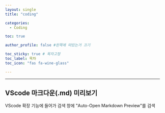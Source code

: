 ```yaml
---
layout: single
title: "coding"

categories:
  - Coding

toc: true

author_profile: false #왼쪽에 떠있는거 끄기

toc_sticky: true # 목차고정
toc_label: 목차
toc_icon: "fas fa-wine-glass"

---
```



---
##  VScode 마크다운(.md) 미리보기 
 VScode 확장 기능에 들어가 검색 창에 "Auto-Open Markdown Preview"를 검색

